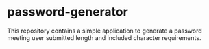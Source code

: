 # password-generator
This repository contains a simple application to generate a password meeting user submitted length and included character requirements.
